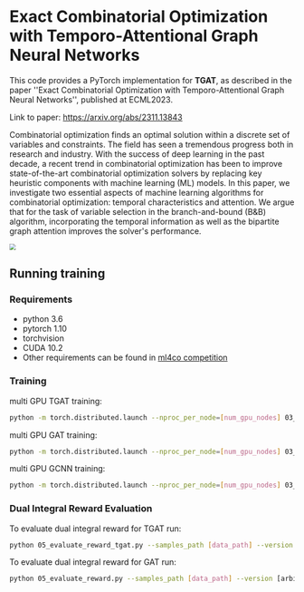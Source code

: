 

# Exact Combinatorial Optimization with Temporo-Attentional Graph Neural Networks

This code provides a PyTorch implementation for **TGAT**, as described in the paper ''Exact Combinatorial Optimization with Temporo-Attentional Graph Neural Networks'', published at ECML2023.

Link to paper: https://arxiv.org/abs/2311.13843

Combinatorial optimization finds an optimal solution within a discrete set of variables and constraints. The field has seen a tremendous progress both in research and industry. With the success of deep learning in the past decade, a recent trend in combinatorial optimization has been to improve state-of-the-art combinatorial optimization solvers by replacing key heuristic components with machine learning (ML) models. In this paper, we investigate two essential aspects of machine learning algorithms for combinatorial optimization: temporal characteristics and attention. We argue that for the task of variable selection in the branch-and-bound (B\&B) algorithm, incorporating the temporal information as well as the bipartite graph attention improves the solver's performance.

<img src="https://vbdai-notebooks.obs.cn-north-4.myhuaweicloud.com/tgat/system_module.png" style="zoom: 67%;" />

## Running  training

### Requirements

- python 3.6
- pytorch 1.10
- torchvision
- CUDA 10.2
- Other requirements can be found in [ml4co competition](https://github.com/ds4dm/learn2branch-ecole) 

### Training

multi GPU TGAT training:

```bash
python -m torch.distributed.launch --nproc_per_node=[num_gpu_nodes] 03_train_tgat.py --distributed True --samples_path [data_path] --version [arbitray folder to save ckp] --problem [problem] --pytorch_gat_II --num_heads_per_layer [num_attn_heads] --GRU_temp_dim [gru_sequence_length] --emb_size [embedded_size]

```

multi GPU GAT training:

```bash
python -m torch.distributed.launch --nproc_per_node=[num_gpu_nodes] 03_train_gnn.py --distributed True --samples_path [data_path] --version [arbitray folder to save ckp] --problem [problem] --pytorch_gat_II --num_heads_per_layer [num_attn_heads] --emb_size [embedded_size]

```

multi GPU GCNN training:

```bash
python -m torch.distributed.launch --nproc_per_node=[num_gpu_nodes] 03_train_gnn.py --distributed True --samples_path [data_path] --version [arbitray folder to save ckp] --problem [problem] --emb_size [embedded_size]

```

### Dual Integral Reward Evaluation 

To evaluate dual integral reward for TGAT run:

```bash
python 05_evaluate_reward_tgat.py --samples_path [data_path] --version [arbitray folder to save ckp] --problem [problem] --pytorch_gat_II --num_heads_per_layer [num_attn_heads] --emb_size [embedded_size] --seed[seed]

```

To evaluate dual integral reward for GAT run:

```bash
python 05_evaluate_reward.py --samples_path [data_path] --version [arbitray folder to save ckp] --problem [problem] --pytorch_gat_II --num_heads_per_layer [num_attn_heads] --emb_size [embedded_size] --seed[seed]

```

